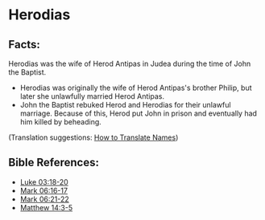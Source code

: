 # Herodias #

## Facts: ##

Herodias was the wife of Herod Antipas in Judea during the time of John the Baptist.

* Herodias was originally the wife of Herod Antipas's brother Philip, but later she unlawfully married Herod Antipas.
* John the Baptist rebuked Herod and Herodias for their unlawful marriage. Because of this, Herod put John in prison and eventually had him killed by beheading.

(Translation suggestions: [How to Translate Names](en/ta-vol1/translate/man/translate-names))



## Bible References: ##

* [Luke 03:18-20](en/tn/luk/help/03/18)
* [Mark 06:16-17](en/tn/mrk/help/06/16)
* [Mark 06:21-22](en/tn/mrk/help/06/21)
* [Matthew 14:3-5](en/tn/mat/help/14/03)